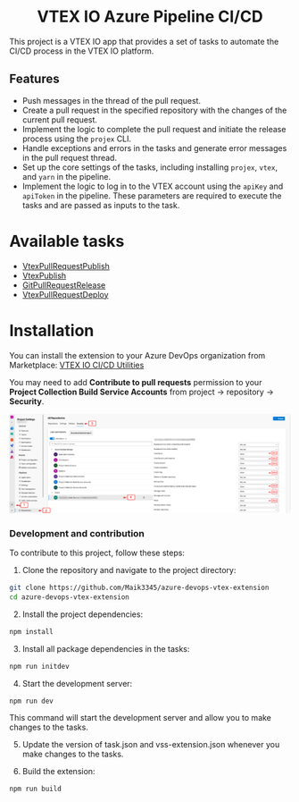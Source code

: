<h1 align="center">
	<br>
  VTEX IO Azure Pipeline CI/CD
  <br>
</h1>

This project is a VTEX IO app that provides a set of tasks to automate the CI/CD process in the VTEX IO platform.

## Features

- Push messages in the thread of the pull request.
- Create a pull request in the specified repository with the changes of the current pull request.
- Implement the logic to complete the pull request and initiate the release process using the `projex` CLI.
- Handle exceptions and errors in the tasks and generate error messages in the pull request thread.
- Set up the core settings of the tasks, including installing `projex`, `vtex`, and `yarn` in the pipeline.
- Implement the logic to log in to the VTEX account using the `apiKey` and `apiToken` in the pipeline. These parameters are required to execute the tasks and are passed as inputs to the task.

# Available tasks

- [VtexPullRequestPublish](./tasks/vtex/pullRequest/publish/README.md)
- [VtexPublish](./tasks/vtex/publish/README.md)
- [GitPullRequestRelease](./tasks/git/pullRequest/release/README.md)
- [VtexPullRequestDeploy](./tasks/vtex/pullRequest/deploy/README.md)

# Installation

You can install the extension to your Azure DevOps organization from Marketplace:
[VTEX IO CI/CD Utilities](https://marketplace.visualstudio.com/items?itemName=MaikRestrepo.vtex-io-ci-cd)

You may need to add **Contribute to pull requests** permission to your **Project Collection Build Service Accounts** from project -> repository -> **Security**.

![Permissions](screenshots/screen3.png)

### Development and contribution

To contribute to this project, follow these steps:

1. Clone the repository and navigate to the project directory:

```bash
git clone https://github.com/Maik3345/azure-devops-vtex-extension
cd azure-devops-vtex-extension
```

2. Install the project dependencies:

```bash
npm install
```

3. Install all package dependencies in the tasks:

```bash
npm run initdev
```

4. Start the development server:

```bash
npm run dev
```

This command will start the development server and allow you to make changes to the tasks.

5. Update the version of task.json and vss-extension.json whenever you make changes to the tasks.

6. Build the extension:

```bash
npm run build
```
